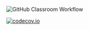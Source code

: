 ![GitHub Classroom Workflow](https://github.com/testowanieaplikacjijavaug/laboratorium-6-zadanie-2-krilek/workflows/GitHub%20Classroom%20Workflow/badge.svg)

[![codecov.io](https://codecov.io/gh/testowanieaplikacjijavaug/laboratorium-6-zadanie-2-krilek/branch/master/graph/badge.svg?branch=master)](https://codecov.io/gh/testowanieaplikacjijavaug/laboratorium-6-zadanie-2-krilek/branch/master?branch=master)
